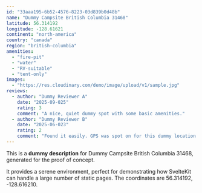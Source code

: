 ```yaml
---
id: "33aaa195-6b52-4576-8223-03d839b0d48b"
name: "Dummy Campsite British Columbia 31468"
latitude: 56.314192
longitude: -128.61621
continent: "north-america"
country: "canada"
region: "british-columbia"
amenities:
  - "fire-pit"
  - "water"
  - "RV-suitable"
  - "tent-only"
images:
  - "https://res.cloudinary.com/demo/image/upload/v1/sample.jpg"
reviews:
  - author: "Dummy Reviewer A"
    date: "2025-09-025"
    rating: 3
    comment: "A nice, quiet dummy spot with some basic amenities."
  - author: "Dummy Reviewer B"
    date: "2025-06-023"
    rating: 2
    comment: "Found it easily. GPS was spot on for this dummy location."
---
```


This is a **dummy description** for Dummy Campsite British Columbia 31468, generated for the proof of concept.

It provides a serene environment, perfect for demonstrating how SvelteKit can handle a large number of static pages. The coordinates are 56.314192, -128.616210.
